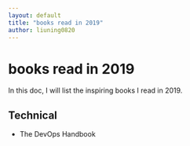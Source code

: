 ```yaml
---
layout: default
title: "books read in 2019"
author: liuning0820
---
```


# books read in 2019

In this doc, I will list the inspiring books I read in 2019.

## Technical

- The DevOps Handbook